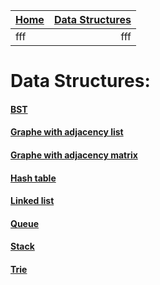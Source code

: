 | [Home](../README.md)  | [Data Structures](data_structure_menu.md)  |
| :------------| -----------:|
| fff| fff|

# Data Structures:
#### [BST](bst_printer.md)
#### [Graphe with adjacency list](graph_adj_list_printer.md)
#### [Graphe with adjacency matrix](graph_adj_matrix_printer.md)
#### [Hash table](hash_table_printer.md)
#### [Linked list](linked_list_printer.md)
#### [Queue](queue_printer.md)
#### [Stack](stack_printer.md)
#### [Trie](trie_printer.md)
